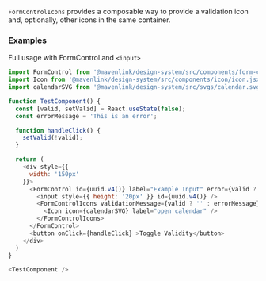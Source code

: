 `FormControlIcons` provides a composable way to provide a validation icon and, optionally, other icons in the same container.

### Examples

Full usage with FormControl and `<input>`
```js
import FormControl from '@mavenlink/design-system/src/components/form-control/form-control.jsx';
import Icon from '@mavenlink/design-system/src/components/icon/icon.jsx';
import calendarSVG from '@mavenlink/design-system/src/svgs/calendar.svg';

function TestComponent() {
  const [valid, setValid] = React.useState(false);
  const errorMessage = 'This is an error';

  function handleClick() {
    setValid(!valid);
  }

  return (
    <div style={{
      width: '150px'
    }}>
      <FormControl id={uuid.v4()} label="Example Input" error={valid ? '' : errorMessage}>
        <input style={{ height: '20px' }} id={uuid.v4()} />
        <FormControlIcons validationMessage={valid ? '' : errorMessage}>
          <Icon icon={calendarSVG} label="open calendar" />
        </FormControlIcons>
      </FormControl>
      <button onClick={handleClick} >Toggle Validity</button>
    </div>
  )
}

<TestComponent />
```
